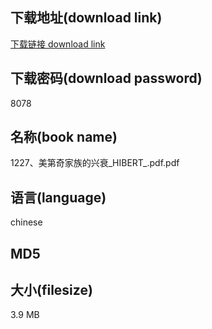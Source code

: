 ## 下载地址(download link)
[下载链接 download link](https://voluble-croquembouche-d321dc.netlify.app/?s=1227%E3%80%81%E7%BE%8E%E7%AC%AC%E5%A5%87%E5%AE%B6%E6%97%8F%E7%9A%84%E5%85%B4%E8%A1%B0_HIBERT_.pdf)

## 下载密码(download password)
8078

## 名称(book name)
1227、美第奇家族的兴衰_HIBERT_.pdf.pdf

## 语言(language)
chinese

## MD5


## 大小(filesize)
3.9 MB
